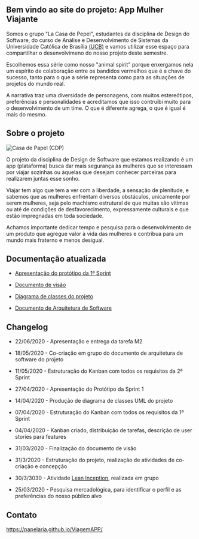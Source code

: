 ## Bem vindo ao site do projeto: App Mulher Viajante

Somos o grupo "La Casa de Pepel", estudantes da disciplina de Design do Software, do curso de Análise e Desenvolvimento de Sistemas da Universidade Católica de Brasília [(UCB)](https://ucb.catolica.edu.br/) e vamos utilizar esse espaço para compartilhar o desenvolvimeno do nosso projeto deste semestre.

Escolhemos essa série como nosso "animal spirit" porque enxergamos nela um espírito de colaboração entre os bandidos vermelhos que é a chave do sucesso, tanto para o que a série representa como para as situações de projetos do mundo real. 

A narrativa traz uma diversidade de personagens, com muitos estereótipos, preferências e personalidades e acreditamos que isso contruibi muito para o desenvolvimento de um time. O que é diferente agrega, o que é igual é mais do mesmo.


## Sobre o projeto

![Casa de Papel (CDP)](https://github.com/papelaria/ViagemAPP/blob/master/casaPapel.png "Equipe CDP")

O projeto da disciplina de Design de Software que estamos realizando é um app (plataforma) busca dar mais segurança às mulheres que se interessam por viajar sozinhas ou àquelas que desejam conhecer parceiras para realizarem juntas esse sonho. 

Viajar tem algo que tem a ver com a liberdade, a sensação de plenitude, e sabemos que as mulheres enfrentam diversos obstáculos, unicamente por serem mulheres, seja pelo machismo estrutural de que muitas são vítimas ou até de condições de desfavorecimento, expressamente culturais e que estão impregnadas em toda sociedade. 

Achamos importante dedicar tempo e pesquisa para o desenvolvimento de um produto que agregue valor à vida das mulheres e contribua para um mundo mais fraterno e menos desigual.

## Documentação atualizada
- [Apresentação do protótipo da 1ª Sprint](ViagemAPP/blob/master/PDF_Proto%CC%81tipoSprint1-LaCasaDePapel.pdf)

- [Documento de visão](https://github.com/papelaria/ViagemAPP/blob/master/PDF_DocumentoVisa%CC%83o-LaCasaDePapel.pdf)

- [Diagrama de classes do projeto](https://github.com/papelaria/ViagemAPP/blob/master/PDF_%20DiagramaClassesUML-LaCasaDePapel.pdf)

- [Documento de Arquitetura de Software](https://github.com/papelaria/ViagemAPP/blob/master/PDF_Documento-ArquiteturaSoftware-LaCasaDePapel.pdf)


## Changelog

+ 22/06/2020 - Apresentação e entrega da tarefa M2

+ 18/05/2020 - Co-criação em grupo do documento de arquitetura de software do projeto

+ 11/05/2020 - Estruturação do Kanban com todos os requisitos da 2ª Sprint

+ 27/04/2020 - Apresentação do Protótipo da Sprint 1

+ 14/04/2020 - Produção de diagrama de classes UML do projeto

+ 07/04/2020 - Estruturação do Kanban com todos os requisitos da 1ª Sprint

+ 04/04/2020 - Kanban criado, distribuição de tarefas, descrição de user stories para features

+ 31/03/2020 - Finalização do documento de visão 

+ 31/3/2020 - Estruturação do projeto, realização de atividades de co-criação e concepção

+ 30/3/3030 - Atividade [Lean Inception](https://www.caroli.org/lean-inception "baixe gratuitamente o ebook do Paulo Caroli sobre Lean Inception"), realizada em grupo

+ 25/03/2020 - Pesquisa mercadológica, para identificar o perfil e as preferências do nosso público alvo


## Contato

https://papelaria.github.io/ViagemAPP/

